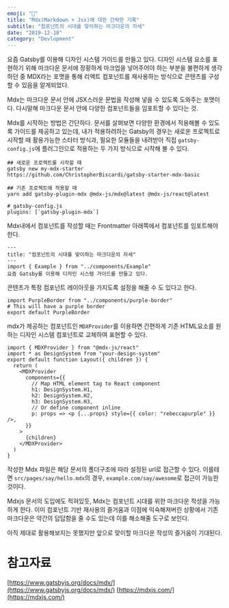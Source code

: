 ```yaml
---
emoji: "📝"
title: "Mdx(Markdown + Jsx)에 대한 간략한 기록"
subtitle: "컴포넌트의 시대를 맞이하는 마크다운의 자세"
date: "2019-12-18"
category: "Devlopment"
---
```


요즘 Gatsby를 이용해 디자인 시스템 가이드를 만들고 있다. 디자인 시스템 요소를 표현하기 위해 마크다운 문서에 장황하게 마크업을 넣어주어야 하는 부분을 불편하게 생각하던 중 MDX라는 포맷을 통해 리액트 컴포넌트를 재사용하는 방식으로 콘텐츠를 구성할 수 있음을 알게되었다.

Mdx는 마크다운 문서 안에 JSX스러운 문법을 작성해 넣을 수 있도록 도와주는 포맷이다. 다시말해 마크다운 문서 안에 다양한 컴포넌트들을 임포트할 수 있다는 것.

Mdx를 시작하는 방법은 간단하다. 문서를 살펴보면 다양한 환경에서 적용해볼 수 있도록 가이드를 제공하고 있는데, 내가 적용하려하는 Gatsby의 경우는 새로운 프로젝트로 시작할 때 활용가능한 스타터 방식과, 필요한 모듈들을 내려받아 직접  `gatsby-config.js`에 플러그인으로 적용하는 두 가지 방식으로 시작해 볼 수 있다.


```
## 새로운 프로젝트를 시작할 때
gatsby new my-mdx-starter https://github.com/ChristopherBiscardi/gatsby-starter-mdx-basic

## 기존 프로젝트에 적용할 때
yarn add gatsby-plugin-mdx @mdx-js/mdx@latest @mdx-js/react@latest

# gatsby-config.js
plugins: [`gatsby-plugin-mdx`]
```

Mdx내에서 컴포넌트를 작성할 때는 Frontmatter 아래쪽에서 컴포넌트를 임포트해야 한다.

```mdx
---
title: "컴포넌트의 시대를 맞이하는 마크다운의 자세"
---
import { Example } from "../components/Example"
요즘 Gatsby를 이용해 디자인 시스템 가이드를 만들고 있다.
```

콘텐츠가 특정 컴포넌트 레이아웃을 가지도록 설정을 해줄 수 도 있다고 한다.

```mdx
import PurpleBorder from "../components/purple-border"
# This will have a purple border
export default PurpleBorder
```

mdx가 제공하는 컴포넌트인 `MDXProvider`를 이용하면 간편하게 기존 HTML요소를 원하는 디자인 시스템 컴포넌트로 교체하여 표현할 수 있다.

```mdx
import { MDXProvider } from "@mdx-js/react"
import * as DesignSystem from "your-design-system"
export default function Layout({ children }) {
  return (
    <MDXProvider
      components={{
        // Map HTML element tag to React component
        h1: DesignSystem.H1,
        h2: DesignSystem.H2,
        h3: DesignSystem.H3,
        // Or define component inline
        p: props => <p {...props} style={{ color: "rebeccapurple" }} />,
      }}
    >
      {children}
    </MDXProvider>
  )
}
```

작성한 Mdx 파일은 해당 문서의 폴더구조에 따라 설정된 url로 접근할 수 있다. 이를테면
 `src/pages/say/hello.mdx`의 경우, `example.com/say/awesome`로 접근이 가능한 것이다.

Mdxjs 문서의 도입에도 적혀있듯, Mdx는 컴포넌트 시대를 위한 마크다운 작성을 가능하게 한다. 이미 컴포넌트 기반 재사용의 즐거움과 이점에 익숙해져버린 상황에서 기존 마크다운은 약간의 답답함을 줄 수도 있는데 이를 해소해줄 도구로 보인다. 

아직 제대로 활용해보지는 못했지만 앞으로 맞이할 마크다운 작성의 즐거움이 기대된다.

# 참고자료
[https://www.gatsbyjs.org/docs/mdx/](https://www.gatsbyjs.org/docs/mdx/)
[https://mdxjs.com/](https://mdxjs.com/)